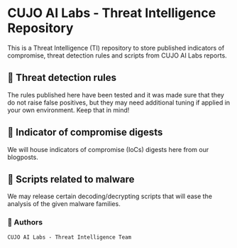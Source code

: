 # CUJO AI Labs - Threat Intelligence Repository  

This is a Threat Intelligence (TI) repository to store published indicators of compromise, threat detection rules and scripts from CUJO AI Labs reports.  

## :mag_right: Threat detection rules  

The rules published here have been tested and it was made sure that they do not raise false positives, but they may need additional tuning if applied in your own environment. Keep that in mind!  

## :space_invader: Indicator of compromise digests  

We will house indicators of compromise (IoCs) digests here from our blogposts.

## :pencil: Scripts related to malware

We may release certain decoding/decrypting scripts that will ease the analysis of the given malware families.

### :microbe: Authors  
```CUJO AI Labs - Threat Intelligence Team```  
